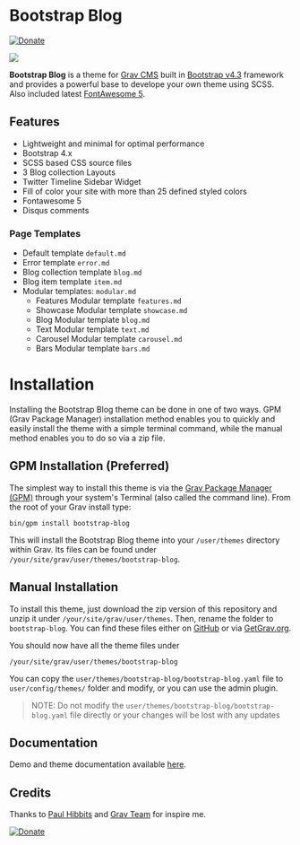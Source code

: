 # Bootstrap Blog

[![Donate](https://img.shields.io/badge/Donate-PayPal-green.svg)](https://www.paypal.com/cgi-bin/webscr?cmd=_s-xclick&hosted_button_id=94NYK2VQA253G)

![](screenshot.jpg)

**Bootstrap Blog** is a theme for [Grav CMS](http://github.com/getgrav/grav) built in [Bootstrap v4.3](https://getbootstrap.com/docs/) framework and provides a powerful base to develope your own theme using SCSS. Also included latest [FontAwesome 5](https://fontawesome.com/).

## Features

* Lightweight and minimal for optimal performance
* Bootstrap 4.x
* SCSS based CSS source files
* 3 Blog collection Layouts
* Twitter Timeline Sidebar Widget
* Fill of color your site with more than 25 defined styled colors
* Fontawesome 5
* Disqus comments

### Page Templates

* Default template `default.md`
* Error template `error.md`
* Blog collection template `blog.md`
* Blog item template `item.md`
* Modular templates: `modular.md`
  * Features Modular template `features.md`
  * Showcase Modular template `showcase.md`
  * Blog Modular template `blog.md`
  * Text Modular template `text.md`
  * Carousel Modular template `carousel.md`
  * Bars Modular template `bars.md`

# Installation

Installing the Bootstrap Blog theme can be done in one of two ways. GPM (Grav Package Manager) installation method enables you to quickly and easily install the theme with a simple terminal command, while the manual method enables you to do so via a zip file.

## GPM Installation (Preferred)

The simplest way to install this theme is via the [Grav Package Manager (GPM)](http://learn.getgrav.org/advanced/grav-gpm) through your system's Terminal (also called the command line). From the root of your Grav install type:

    bin/gpm install bootstrap-blog

This will install the Bootstrap Blog theme into your `/user/themes` directory within Grav. Its files can be found under `/your/site/grav/user/themes/bootstrap-blog`.

## Manual Installation

To install this theme, just download the zip version of this repository and unzip it under `/your/site/grav/user/themes`. Then, rename the folder to `bootstrap-blog`. You can find these files either on [GitHub](https://github.com/ayozehd/bootstrap-blog) or via [GetGrav.org](https://getgrav.org/downloads/themes).

You should now have all the theme files under

    /your/site/grav/user/themes/bootstrap-blog

You can copy the `user/themes/bootstrap-blog/bootstrap-blog.yaml` file to `user/config/themes/` folder and modify, or you can use the admin plugin.

> NOTE: Do not modify the `user/themes/bootstrap-blog/bootstrap-blog.yaml` file directly or your changes will be lost with any updates

## Documentation

Demo and theme documentation available [here](https://bootstrap-blog.ayozehd.com).

## Credits

Thanks to [Paul Hibbits](https://hibbittsdesign.org) and [Grav Team](https://getgrav.com/) for inspire me.

[![Donate](https://www.paypalobjects.com/en_US/i/btn/btn_donate_LG.gif)](https://www.paypal.com/cgi-bin/webscr?cmd=_s-xclick&hosted_button_id=94NYK2VQA253G)